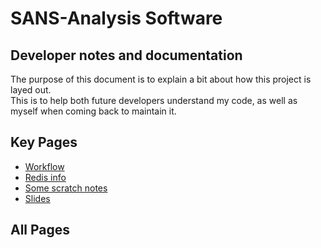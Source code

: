 <script>
        (async () => {
            const response = await fetch('https://api.github.com/repos/jere-mie/sans-analysis/contents/docs/');
            const data = await response.json();
            let htmlString = '<ul>';
            for (let file of data) {
                if (file.name.endsWith('.md')){
                    htmlString += `<li><a href="${file.path.slice(4, -3)}">${file.name}</a></li>`;
                }
            }
            htmlString += '</ul>';
            document.getElementById('pagesDiv').innerHTML += htmlString;                
        })()
</script>

# SANS-Analysis Software

## Developer notes and documentation

The purpose of this document is to explain a bit about how this project is layed out.  
This is to help both future developers understand my code, as well as myself when coming back to maintain it.

## Key Pages

- [Workflow](workflow.md)
- [Redis info](redis.md)
- [Some scratch notes](scratch.md)
- [Slides](slides.md)


## All Pages

<div id="pagesDiv"></div>
